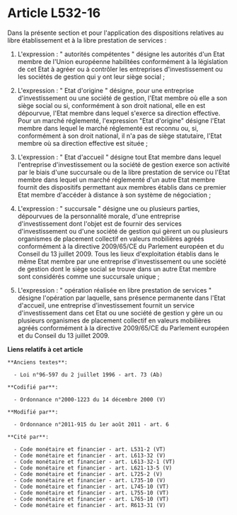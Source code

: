 # Article L532-16

Dans la présente section et pour l'application des dispositions relatives au libre établissement et à la libre prestation de
services :

1. L'expression : " autorités compétentes " désigne les autorités d'un Etat membre de l'Union européenne habilitées
conformément à la législation de cet Etat à agréer ou à contrôler les entreprises d'investissement ou les sociétés de gestion
qui y ont leur siège social ;

2. L'expression : " Etat d'origine " désigne, pour une entreprise d'investissement ou une société de gestion, l'Etat membre
où elle a son siège social ou si, conformément à son droit national, elle en est dépourvue, l'Etat membre dans lequel
s'exerce sa direction effective. Pour un marché réglementé, l'expression "Etat d'origine" désigne l'Etat membre dans lequel
le marché réglementé est reconnu ou, si, conformément à son droit national, il n'a pas de siège statutaire, l'Etat membre où
sa direction effective est située ;

3. L'expression : " Etat d'accueil " désigne tout Etat membre dans lequel l'entreprise d'investissement ou la société de
gestion exerce son activité par le biais d'une succursale ou de la libre prestation de service ou l'Etat membre dans lequel
un marché réglementé d'un autre Etat membre fournit des dispositifs permettant aux membres établis dans ce premier Etat
membre d'accéder à distance à son système de négociation ;

4. L'expression : " succursale " désigne une ou plusieurs parties, dépourvues de la personnalité morale, d'une entreprise
d'investissement dont l'objet est de fournir des services d'investissement ou d'une société de gestion qui gèrent un ou
plusieurs organismes de placement collectif en valeurs mobilières agréés conformément à la directive 2009/65/CE du Parlement
européen et du Conseil du 13 juillet 2009. Tous les lieux d'exploitation établis dans le même Etat membre par une entreprise
d'investissement ou une société de gestion dont le siège social se trouve dans un autre Etat membre sont considérés comme une
succursale unique ;

5. L'expression : " opération réalisée en libre prestation de services " désigne l'opération par laquelle, sans présence
permanente dans l'Etat d'accueil, une entreprise d'investissement fournit un service d'investissement dans cet Etat ou une
société de gestion y gère un ou plusieurs organismes de placement collectif en valeurs mobilières agréés conformément à la
directive 2009/65/CE du Parlement européen et du Conseil du 13 juillet 2009.

**Liens relatifs à cet article**

	**Anciens textes**:

	  - Loi n°96-597 du 2 juillet 1996 - art. 73 (Ab)

	**Codifié par**:

	  - Ordonnance n°2000-1223 du 14 décembre 2000 (V)

	**Modifié par**:

	  - Ordonnance n°2011-915 du 1er août 2011 - art. 6

	**Cité par**:

	  - Code monétaire et financier - art. L531-2 (VT)
	  - Code monétaire et financier - art. L613-32 (V)
	  - Code monétaire et financier - art. L613-32-1 (VT)
	  - Code monétaire et financier - art. L621-13-5 (V)
	  - Code monétaire et financier - art. L725-2 (V)
	  - Code monétaire et financier - art. L735-10 (V)
	  - Code monétaire et financier - art. L745-10 (VT)
	  - Code monétaire et financier - art. L755-10 (VT)
	  - Code monétaire et financier - art. L765-10 (VT)
	  - Code monétaire et financier - art. R613-31 (V)
